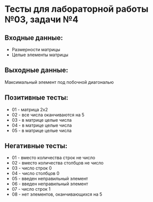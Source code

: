 # Тесты для лабораторной работы №03, задачи №4

## Входные данные:
- Размерности матрицы
- Целые элементы матрицы

## Выходные данные:
Максимальный элемент под побочной диагональю

## Позитивные тесты:
- 01 - матрица 2х2
- 02 - все числа оканчиваются на 5
- 03 - в матрице целые числа
- 04 - в матрице целые числа
- 05 - в матрице целые числа

## Негативные тесты:
- 01 - вместо количества строк не число
- 02 - вместо количества столбцов не число
- 03 - число строк 0
- 04 - число столбцов 0
- 05 - введен неправильный элемент
- 06 - введен неправильный элемент
- 07 - число строк 1
- 08 - нет элементов, оканчивающихся на 5
